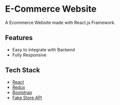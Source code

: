 # E-Commerce Website

A Ecommerce Website made with React.js Framework.

## Features

- Easy to integrate with Backend
- Fully Responsive

## Tech Stack

* [React](https://reactjs.org/)
* [Redux](https://redux.js.org/)
* [Bootstrap](https://getbootstrap.com/)
* [Fake Store API](https://fakestoreapi.com/)




